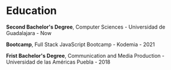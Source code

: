 # Education

**Second Bachelor's Degree**, Computer Sciences - Universidad de Guadalajara - Now

**Bootcamp**, Full Stack JavaScript Bootcamp - Kodemia - 2021

**Frist Bachelor's Degree**, Communication and Media Production - Universidad de las Américas Puebla - 2018